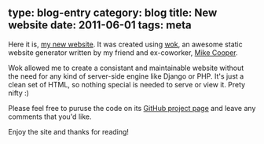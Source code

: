 type: blog-entry
category: blog
title: New website
date: 2011-06-01
tags: meta
---
Here it is, [my new website][mysite]. It was created using [wok][], an awesome
static website generator written by my friend and ex-coworker, 
[Mike Cooper][cooper].

[mysite]:http://robmd.net
[wok]:https://github.com/mythmon/wok
[cooper]:http://facebook.com/mythmon

Wok allowed me to create a consistant and maintainable website without the need
for any kind of server-side engine like Django or PHP. It's just a clean set
of HTML, so nothing special is needed to serve or view it. Prety nifty :)

Please feel free to puruse the code on its [GitHub project page][github] and
leave any comments that you'd like.

[github]:https://github.com/robatron/robmd.net

Enjoy the site and thanks for reading!
